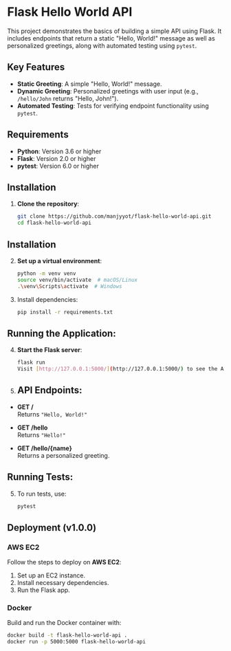 # Flask Hello World API
 
This project demonstrates the basics of building a simple API using Flask. It includes endpoints that return a static "Hello, World!" message as well as personalized greetings, along with automated testing using `pytest`.
 
## Key Features
 
- **Static Greeting**: A simple "Hello, World!" message.
- **Dynamic Greeting**: Personalized greetings with user input (e.g., `/hello/John` returns "Hello, John!").
- **Automated Testing**: Tests for verifying endpoint functionality using `pytest`.
 
## Requirements
 
- **Python**: Version 3.6 or higher
- **Flask**: Version 2.0 or higher
- **pytest**: Version 6.0 or higher
 
## Installation
 
1. **Clone the repository**:
   ```bash
   git clone https://github.com/manjyyot/flask-hello-world-api.git
   cd flask-hello-world-api
## Installation
 
2. **Set up a virtual environment**:
   ```bash
   python -m venv venv
   source venv/bin/activate  # macOS/Linux
   .\venv\Scripts\activate  # Windows

3. Install dependencies:
  
   ```bash
   pip install -r requirements.txt

## Running the Application:

4. **Start the Flask server**:

    ```sh
    flask run
    Visit [http://127.0.0.1:5000/](http://127.0.0.1:5000/) to see the API in action.

5. ## **API Endpoints**:

- **GET /**  
  Returns `"Hello, World!"`

- **GET /hello**  
  Returns `"Hello!"`

- **GET /hello/{name}**  
  Returns a personalized greeting.


## **Running Tests**:

5. To run tests, use:
    ```bash
    pytest

## **Deployment** (v1.0.0)

### AWS EC2  
Follow the steps to deploy on **AWS EC2**:  
1. Set up an EC2 instance.  
2. Install necessary dependencies.  
3. Run the Flask app.

### Docker  
Build and run the Docker container with:

  ```bash
  docker build -t flask-hello-world-api .
  docker run -p 5000:5000 flask-hello-world-api

